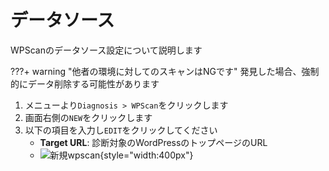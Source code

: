 # データソース

WPScanのデータソース設定について説明します

???+ warning "他者の環境に対してのスキャンはNGです"
    発見した場合、強制的にデータ削除する可能性があります

1. メニューより`Diagnosis > WPScan`をクリックします
2. 画面右側の`NEW`をクリックします
3. 以下の項目を入力し`EDIT`をクリックしてください
    - **Target URL**: 診断対象のWordPressのトップページのURL
    - ![新規wpscan](/img/diagnosis/wpscan_new.png){style="width:400px"}
